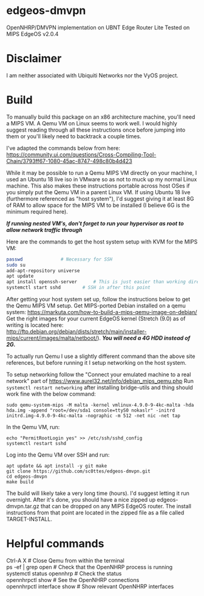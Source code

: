 # edgeos-dmvpn
OpenNHRP/DMVPN implementation on UBNT Edge Router Lite
Tested on MIPS EdgeOS v2.0.4

# Disclaimer
I am neither associated with Ubiquiti Networks nor the VyOS project.

# Build
To manually build this package on an x86 architecture machine, you'll need a MIPS VM. A Qemu VM on Linux seems to work well. I would highly suggest reading through all these instructions once before jumping into them or you'll likely need to backtrack a couple times.

I've adapted the commands below from here: https://community.ui.com/questions/Cross-Compiling-Tool-Chain/3793ff67-1080-45ac-8747-498c80b4d423

While it may be possible to run a Qemu MIPS VM directly on your machine, I used an Ubuntu 18 live iso in VMware so as not to muck up my normal Linux machine. This also makes these instructions portable across host OSes if you simply put the Qemu VM in a parent Linux VM. If using Ubuntu 18 live (furthermore referenced as "host system"), I'd suggest giving it at least 8G of RAM to allow space for the MIPS VM to be installed (I believe 6G is the minimum required here).

***If running nested VM's, don't forget to run your hypervisor as root to allow network traffic through***
     
Here are the commands to get the host system setup with KVM for the MIPS VM:
```bash
passwd				# Necessary for SSH
sudo su
add-apt-repository universe
apt update
apt install openssh-server    	# This is just easier than working directly in the virtualization software
systemctl start sshd		# SSH in after this point
```

After getting your host system set up, follow the instructions below to get the Qemu MIPS VM setup.
Get MIPS-ported Debian installed on a qemu system: https://markuta.com/how-to-build-a-mips-qemu-image-on-debian/
Get the right images for your current EdgeOS kernel (Stretch (9.0) as of writing is located here: http://ftp.debian.org/debian/dists/stretch/main/installer-mips/current/images/malta/netboot/). ***You will need a 4G HDD instead of 2G.***

To actually run Qemu I use a slightly different command than the above site references, but before running it I setup networking on the host system.
                                                                                                        
To setup networking follow the "Connect your emulated machine to a real network" part of https://www.aurel32.net/info/debian_mips_qemu.php
Run ```systemctl restart networking``` after installing bridge-utils and thing should work fine with the below command:
           
```
sudo qemu-system-mips -M malta -kernel vmlinux-4.9.0-9-4kc-malta -hda hda.img -append "root=/dev/sda1 console=ttyS0 nokaslr" -initrd initrd.img-4.9.0-9-4kc-malta -nographic -m 512 -net nic -net tap
```

In the Qemu VM, run:
```
echo "PermitRootLogin yes" >> /etc/ssh/sshd_config
systemctl restart sshd
```

Log into the Qemu VM over SSH and run:
```
apt update && apt install -y git make
git clone https://github.com/sc0ttes/edgeos-dmvpn.git
cd edgeos-dmvpn
make build
```

The build will likely take a very long time (hours). I'd suggest letting it run overnight. After it's done, you should have a nice zipped up edgeos-dmvpn.tar.gz that can be dropped on any MIPS EdgeOS router. The install instructions from that point are located in the zipped file as a file called TARGET-INSTALL.

# Helpful commands
Ctrl-A X			# Close Qemu from within the terminal  
ps -ef | grep open	 	# Check that the OpenNHRP process is running  
systemctl status opennhrp	# Check the status  
opennhrpctl show		# See the OpenNHRP connections  
opennhrpctl interface show	# Show relevant OpenNHRP interfaces  


